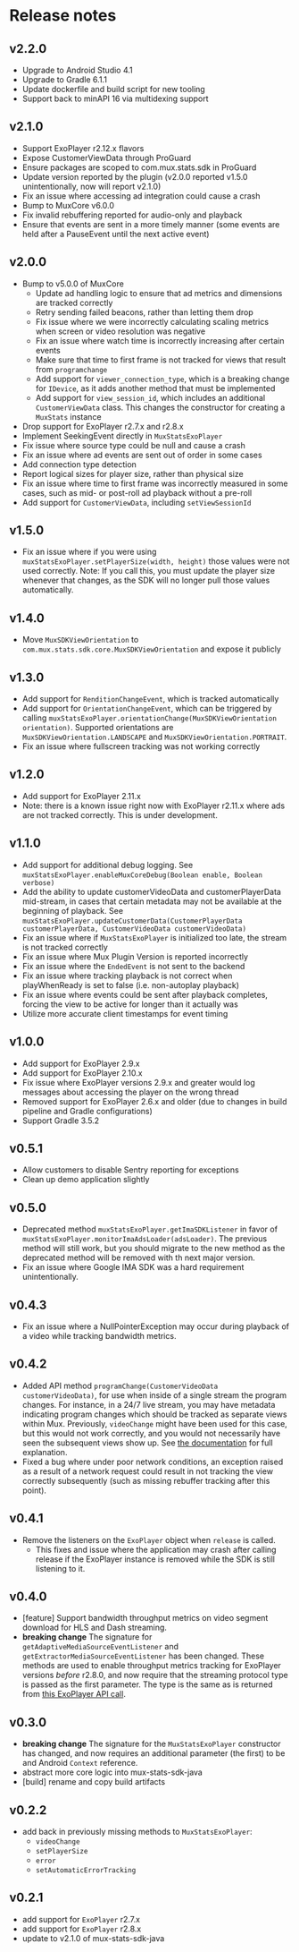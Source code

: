 # Release notes

## v2.2.0
 - Upgrade to Android Studio 4.1
 - Upgrade to Gradle 6.1.1
 - Update dockerfile and build script for new tooling
 - Support back to minAPI 16 via multidexing support

## v2.1.0
 - Support ExoPlayer r2.12.x flavors
 - Expose CustomerViewData through ProGuard
 - Ensure packages are scoped to com.mux.stats.sdk in ProGuard
 - Update version reported by the plugin (v2.0.0 reported v1.5.0 unintentionally, now will report v2.1.0)
 - Fix an issue where accessing ad integration could cause a crash
 - Bump to MuxCore v6.0.0
 - Fix invalid rebuffering reported for audio-only and playback
 - Ensure that events are sent in a more timely manner (some events are held after a PauseEvent until
the next active event)

## v2.0.0
 - Bump to v5.0.0 of MuxCore
   - Update ad handling logic to ensure that ad metrics and dimensions are tracked correctly
   - Retry sending failed beacons, rather than letting them drop
   - Fix issue where we were incorrectly calculating scaling metrics when screen or video resolution was negative
   - Fix an issue where watch time is incorrectly increasing after certain events
   - Make sure that time to first frame is not tracked for views that result from `programchange`
   - Add support for `viewer_connection_type`, which is a breaking change for `IDevice`, as it adds another method that must be implemented
   - Add support for `view_session_id`, which includes an additional `CustomerViewData` class. This changes the constructor for creating a `MuxStats` instance
 - Drop support for ExoPlayer r2.7.x and r2.8.x
 - Implement SeekingEvent directly in `MuxStatsExoPlayer`
 - Fix issue where source type could be null and cause a crash
 - Fix an issue where ad events are sent out of order in some cases
 - Add connection type detection
 - Report logical sizes for player size, rather than physical size
 - Fix an issue where time to first frame was incorrectly measured in some cases, such as mid- or post-roll ad playback without a pre-roll
 - Add support for `CustomerViewData`, including `setViewSessionId`

## v1.5.0
 - Fix an issue where if you were using `muxStatsExoPlayer.setPlayerSize(width, height)` those values were not used correctly. Note: If you call this, you must update the player size whenever that changes, as the SDK will no longer pull those values automatically.

## v1.4.0
 - Move `MuxSDKViewOrientation` to `com.mux.stats.sdk.core.MuxSDKViewOrientation` and expose it publicly

## v1.3.0
 - Add support for `RenditionChangeEvent`, which is tracked automatically
 - Add support for `OrientationChangeEvent`, which can be triggered by calling `muxStatsExoPlayer.orientationChange(MuxSDKViewOrientation orientation)`. Supported orientations are `MuxSDKViewOrientation.LANDSCAPE` and `MuxSDKViewOrientation.PORTRAIT`.
 - Fix an issue where fullscreen tracking was not working correctly

## v1.2.0
 - Add support for ExoPlayer 2.11.x
 - Note: there is a known issue right now with ExoPlayer r2.11.x where ads are not tracked correctly. This is under development.

## v1.1.0
 - Add support for additional debug logging. See `muxStatsExoPlayer.enableMuxCoreDebug(Boolean enable, Boolean verbose)`
 - Add the ability to update customerVideoData and customerPlayerData mid-stream, in cases that certain metadata may not be available at the beginning of playback. See `muxStatsExoPlayer.updateCustomerData(CustomerPlayerData customerPlayerData, CustomerVideoData customerVideoData)`
 - Fix an issue where if `MuxStatsExoPlayer` is initialized too late, the stream is not tracked correctly
 - Fix an issue where Mux Plugin Version is reported incorrectly
 - Fix an issue where the `EndedEvent` is not sent to the backend
 - Fix an issue where tracking playback is not correct when playWhenReady is set to false (i.e. non-autoplay playback)
 - Fix an issue where events could be sent after playback completes, forcing the view to be active for longer than it actually was
 - Utilize more accurate client timestamps for event timing

## v1.0.0
- Add support for ExoPlayer 2.9.x
- Add support for ExoPlayer 2.10.x
- Fix issue where ExoPlayer versions 2.9.x and greater would log messages about accessing the player on the wrong thread
- Removed support for ExoPlayer 2.6.x and older (due to changes in build pipeline and Gradle configurations)
- Support Gradle 3.5.2

## v0.5.1
- Allow customers to disable Sentry reporting for exceptions
- Clean up demo application slightly

## v0.5.0
- Deprecated method `muxStatsExoPlayer.getImaSDKListener` in favor of `muxStatsExoPlayer.monitorImaAdsLoader(adsLoader)`. The previous method will still work, but you should migrate to the new method as the deprecated method will be removed with th next major version.
- Fix an issue where Google IMA SDK was a hard requirement unintentionally.

## v0.4.3
 - Fix an issue where a NullPointerException may occur during playback of a video while tracking bandwidth metrics.

## v0.4.2
- Added API method `programChange(CustomerVideoData customerVideoData)`, for use when inside of a single stream the program changes. For instance, in a 24/7 live stream, you may have metadata indicating program changes which should be tracked as separate views within Mux. Previously, `videoChange` might have been used for this case, but this would not work correctly, and you would not necessarily have seen the subsequent views show up. See [the documentation](https://docs.mux.com/docs/android-integration-guide#section-6-changing-the-video) for full explanation.
- Fixed a bug where under poor network conditions, an exception raised as a result of a network request could result in not tracking the view correctly subsequently (such as missing rebuffer tracking after this point).

## v0.4.1
- Remove the listeners on the `ExoPlayer` object when `release` is called.
  - This fixes and issue where the application may crash after calling release
    if the ExoPlayer instance is removed while the SDK is still listening to
    it.

## v0.4.0
- [feature] Support bandwidth throughput metrics on video segment download
  for HLS and Dash streaming.
- **breaking change** The signature for `getAdaptiveMediaSourceEventListener`
  and `getExtractorMediaSourceEventListener` has been changed. These methods
  are used to enable throughput metrics tracking for ExoPlayer versions
  _before_ r2.8.0, and now require that the streaming protocol type is
  passed as the first parameter. The type is the same as is returned from
  [this ExoPlayer API call](https://github.com/muxinc/stats-sdk-exoplayer/blob/release-v2/demo/src/main/java/com/google/android/exoplayer2/demo/PlayerActivity.java#L355).

## v0.3.0
- **breaking change** The signature for the `MuxStatsExoPlayer` constructor
  has changed, and now requires an additional parameter (the first) to be
  and Android `Context` reference.
- abstract more core logic into mux-stats-sdk-java
- [build] rename and copy build artifacts

## v0.2.2
- add back in previously missing methods to `MuxStatsExoPlayer`:
  - `videoChange`
  - `setPlayerSize`
  - `error`
  - `setAutomaticErrorTracking`

## v0.2.1
- add support for `ExoPlayer` r2.7.x
- add support for `ExoPlayer` r2.8.x
- update to v2.1.0 of mux-stats-sdk-java
